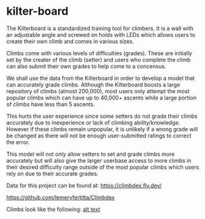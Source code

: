 # kilter-board

The Kilterboard is a standardized training tool for climbers.
It is a wall with an adjustable angle and screwed on holds
with LEDs which allows users to create their own climb and
comes in various sizes.

Climbs come with various levels of difficulties (grades). These
are initially set by the creater of the climb (setter) and users
who complete the climb can also submit their own grades to help
come to a concensus.

We shall use the data from the Kilterboard in order to develop a
model that can accurately grade climbs. Although the Kilterboard
boosts a large repository of climbs (almost 200,000), most users
only attempt the most popular climbs which can have up to 40,000+
ascents while a large portion of climbs have less than 5 ascents.

This hurts the user experience since some setters do not grade
their climbs accurately due to inexperience or lack of
climbing ability/knowledge. However if these climbs remain
unpopular, it is unlikely if a wrong grade will be changed as
there will not be enough user-submitted ratings to correct
the error.

This model will not only allow setters to set and grade climbs
more accurately but will also give the larger userbase access to
more climbs in their desired difficulty range outside of the most
popular climbs which users rely on due to their accurate grades.

Data for this project can be found at:
https://climbdex.fly.dev/

https://github.com/lemeryfertitta/Climbdex

Climbs look like the following:
[alt text](https://github.com/atrbyg24/kilter-board/blob/main/6a-V3-1.png?raw=true)
